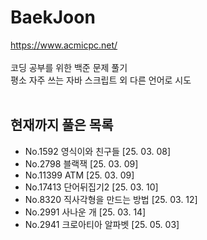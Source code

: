 # BaekJoon
https://www.acmicpc.net/<br><br>
코딩 공부를 위한 백준 문제 풀기<br>
평소 자주 쓰는 자바 스크립트 외 다른 언어로 시도<br>
<br>
## 현재까지 풀은 목록
<ul>
  <li>No.1592 영식이와 친구들 [25. 03. 08]</li>
  <li>No.2798 블랙잭 [25. 03. 09]</li>
  <li>No.11399 ATM [25. 03. 09]</li>
  <li>No.17413 단어뒤집기2 [25. 03. 10]</li>
  <li>No.8320 직사각형을 만드는 방법 [25. 03. 12]</li>
  <li>No.2991 사나운 개 [25. 03. 14]</li>
  <li>No.2941 크로아티아 알파벳 [25. 05. 03]</li>
</ul>
